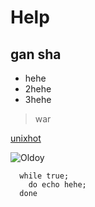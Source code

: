 # Help
## gan sha

* hehe
* 2hehe
* 3hehe

> war

[unixhot](http://www.unixhot.com)

![Oldoy](http://www.igo100.cc/images/logo.jpg)
    
      while true;
        do echo hehe;
      done
